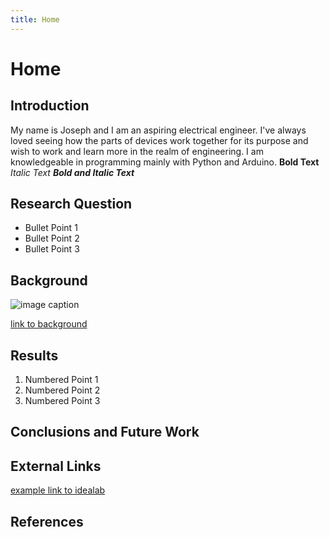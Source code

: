 ```yaml
---
title: Home
---
```


# Home

## Introduction
My name is Joseph and I am an aspiring  electrical engineer. I've always loved seeing how the parts of devices work together for its purpose and wish to work and learn more in the realm of engineering. I am knowledgeable in programming mainly with Python and Arduino.
**Bold Text**
_Italic Text_
**_Bold and Italic Text_**

## Research Question

* Bullet Point 1
* Bullet Point 2
* Bullet Point 3

## Background

![image caption](https://idealab.asu.edu/assets/images/research/jumper1.png)

[link to background](/background)

## Results

1. Numbered Point 1
1. Numbered Point 2
1. Numbered Point 3

## Conclusions and Future Work

## External Links

[example link to idealab](https://idealab.asu.edu)


## References
